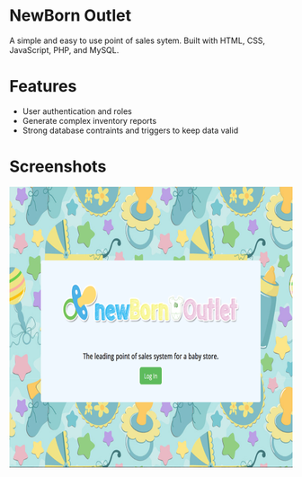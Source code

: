 # NewBorn Outlet
A simple and easy to use point of sales sytem. Built with HTML, CSS, JavaScript, PHP, and MySQL. 

# Features
<ul>
    <li>User authentication and roles</li>
    <li>Generate complex inventory reports</li>
    <li>Strong database contraints and triggers to keep data valid</li>
</ul>

# Screenshots

<img src="/NewbornOutletImages/login.png" alt="Smiley face" height=500>